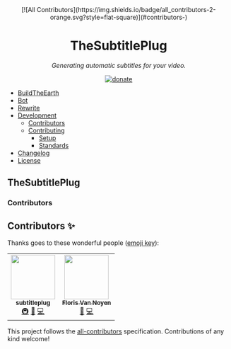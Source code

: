 <div align="center">
<!-- ALL-CONTRIBUTORS-BADGE:START - Do not remove or modify this section -->
[![All Contributors](https://img.shields.io/badge/all_contributors-2-orange.svg?style=flat-square)](#contributors-)
<!-- ALL-CONTRIBUTORS-BADGE:END -->

# TheSubtitlePlug

_Generating automatic subtitles for your video._

[![donate](https://img.shields.io/endpoint.svg?url=https%3A%2F%2Fshieldsio-patreon.vercel.app%2Fapi%3Fusername%3DTheSubtitlePlug%26type%3Dpatrons&style=flat)](https://patreon.com/TheSubtitlePlug)

</div>
<!-- markdownlint-restore -->

  - [BuildTheEarth](#buildtheearth)
  - [Bot](#bot)
  - [Rewrite](#rewrite)
  - [Development](#development)
    - [Contributors](#contributors)
    - [Contributing](#contributing)
      - [Setup](#setup)
      - [Standards](#standards)
  - [Changelog](#changelog)
  - [License](#license)

## TheSubtitlePlug
### Contributors

## Contributors ✨

Thanks goes to these wonderful people ([emoji key](https://allcontributors.org/docs/en/emoji-key)):

<!-- ALL-CONTRIBUTORS-LIST:START - Do not remove or modify this section -->
<!-- prettier-ignore-start -->
<!-- markdownlint-disable -->
<table>
  <tr>
    <td align="center"><a href="https://github.com/subtitleplug"><img src="https://avatars.githubusercontent.com/u/103958535?v=4?s=100" width="100px;" alt=""/><br /><sub><b>subtitleplug</b></sub></a><br /><a href="#infra-subtitleplug" title="Infrastructure (Hosting, Build-Tools, etc)">🚇</a> <a href="#projectManagement-subtitleplug" title="Project Management">📆</a> <a href="https://github.com/TheSubtitlePlug/.github/commits?author=subtitleplug" title="Code">💻</a></td>
    <td align="center"><a href="https://github.com/florisvannoyen"><img src="https://avatars.githubusercontent.com/u/52802514?v=4?s=100" width="100px;" alt=""/><br /><sub><b>Floris Van Noyen</b></sub></a><br /><a href="#projectManagement-florisvannoyen" title="Project Management">📆</a> <a href="https://github.com/TheSubtitlePlug/.github/commits?author=florisvannoyen" title="Code">💻</a></td>
  </tr>
</table>

<!-- markdownlint-restore -->
<!-- prettier-ignore-end -->

<!-- ALL-CONTRIBUTORS-LIST:END -->

This project follows the [all-contributors](https://github.com/all-contributors/all-contributors) specification. Contributions of any kind welcome!